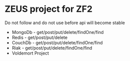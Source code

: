 ZEUS project for ZF2
===========

Do not follow and do not use before api will become stable

* MongoDb - get/post/put/delete/findOne/find
* Redis - get/post/put/delete
* CouchDb - get/post/put/delete/findOne/find
* Riak - get/post/put/delete/findOne/find
* Voldemort Project

